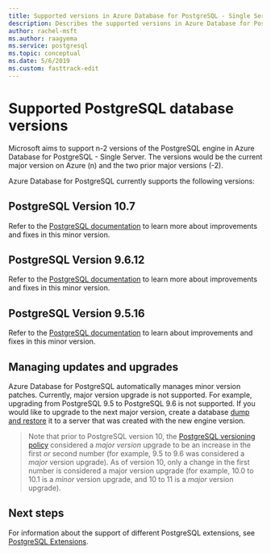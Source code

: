 ```yaml
---
title: Supported versions in Azure Database for PostgreSQL - Single Server
description: Describes the supported versions in Azure Database for PostgreSQL - Single Server.
author: rachel-msft
ms.author: raagyema
ms.service: postgresql
ms.topic: conceptual
ms.date: 5/6/2019
ms.custom: fasttrack-edit
---
```

# Supported PostgreSQL database versions
Microsoft aims to support n-2 versions of the PostgreSQL engine in Azure Database for PostgreSQL - Single Server. The versions would be the current major version on Azure (n) and the two prior major versions (-2).

Azure Database for PostgreSQL currently supports the following versions:

## PostgreSQL Version 10.7
Refer to the [PostgreSQL documentation](https://www.postgresql.org/docs/10/static/release-10-7.html) to learn more about improvements and fixes in this minor version.

## PostgreSQL Version 9.6.12
Refer to the [PostgreSQL documentation](https://www.postgresql.org/docs/9.6/static/release-9-6-12.html) to learn more about improvements and fixes in this minor version.

## PostgreSQL Version 9.5.16
Refer to the [PostgreSQL documentation](https://www.postgresql.org/docs/9.5/static/release-9-5-16.html) to learn about improvements and fixes in this minor version.

## Managing updates and upgrades
Azure Database for PostgreSQL automatically manages minor version patches. Currently, major version upgrade is not supported. For example, upgrading from PostgreSQL 9.5 to PostgreSQL 9.6 is not supported. If you would like to upgrade to the next major version, create a database [dump and restore](./howto-migrate-using-dump-and-restore.md) it to a server that was created with the new engine version.

> Note that prior to PostgreSQL version 10, the [PostgreSQL versioning policy](https://www.postgresql.org/support/versioning/) considered a _major version_ upgrade to be an increase in the first _or_ second number (for example, 9.5 to 9.6 was considered a _major_ version upgrade).
> As of version 10, only a change in the first number is considered a major version upgrade (for example, 10.0 to 10.1 is a _minor_ version upgrade, and 10 to 11 is a _major_ version upgrade).

## Next steps
For information about the support of different PostgreSQL extensions, see [PostgreSQL Extensions](concepts-extensions.md).

